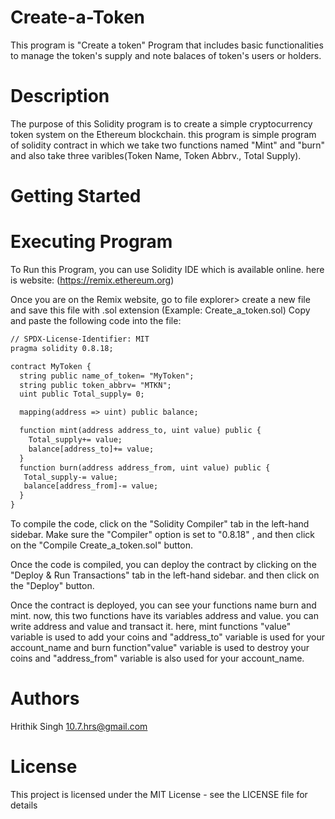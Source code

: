 # Create-a-Token
This program is "Create a token" Program that includes basic functionalities to manage the token's supply and note balaces of token's users or holders. 

# Description
The purpose of this Solidity program is to create a simple cryptocurrency token system on the Ethereum blockchain. this program is simple program of solidity contract in which we take two functions named "Mint" and "burn" and also take three varibles(Token Name, Token Abbrv., Total Supply).

# Getting Started
# Executing Program
To Run this Program, you can use Solidity IDE which is available online. here is website: (https://remix.ethereum.org)

Once you are on the Remix website, go to file explorer> create a new file and save this file with .sol extension (Example: Create_a_token.sol) Copy and paste the following code into the file:

```diff
// SPDX-License-Identifier: MIT
pragma solidity 0.8.18;

contract MyToken {
  string public name_of_token= "MyToken";
  string public token_abbrv= "MTKN";
  uint public Total_supply= 0;

  mapping(address => uint) public balance;

  function mint(address address_to, uint value) public {
    Total_supply+= value;
    balance[address_to]+= value;
  }
  function burn(address address_from, uint value) public {
   Total_supply-= value;
   balance[address_from]-= value;
  }
}

```

To compile the code, click on the "Solidity Compiler" tab in the left-hand sidebar. Make sure the "Compiler" option is set to "0.8.18" , and then click on the "Compile Create_a_token.sol" button.

Once the code is compiled, you can deploy the contract by clicking on the "Deploy & Run Transactions" tab in the left-hand sidebar.  and then click on the "Deploy" button.

Once the contract is deployed, you can see your functions name burn and mint. now, this two functions have its variables address and value. you can write address and value and transact it. 
here, mint functions "value" variable is used to add your coins and "address_to" variable is used for your account_name and burn function"value" variable is used to destroy your coins and "address_from" variable is also used for your account_name.

# Authors
Hrithik Singh
10.7.hrs@gmail.com

# License
This project is licensed under the MIT License - see the LICENSE file for details
